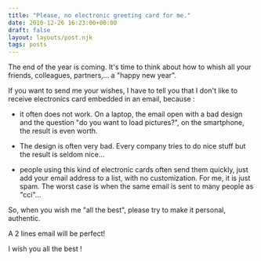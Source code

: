 ```yaml
---
title: "Please, no electronic greeting card for me."
date: 2010-12-26 16:23:00+00:00
draft: false
layout: layouts/post.njk
tags: posts
---
```


The end of the year is coming. It's time to think about how to whish all your friends, colleagues, partners,... a "happy new year".

If you want to send me your wishes, I have to tell you that I don't like to receive electronics card embedded in an email, because :

- it often does not work. On a laptop, the email open with a bad design and the question "do you want to load pictures?", on the smartphone, the result is even worth.

- The design is often very bad. Every company tries to do nice stuff but the result is seldom nice...

- people using this kind of electronic cards often send them quickly, just add your email address to a list, with no customization. For me, it is just spam.
The worst case is when the same email is sent to many people as "cci"...

So, when you wish me "all the best", please try to make it personal, authentic.

A 2 lines email will be perfect!

I wish you all the best !
